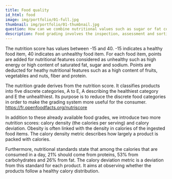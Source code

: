 ```yaml
---
title: Food quality
id_html: food
image: img/portfolio/01-full.jpg
thumbnail: img/portfolio/01-thumbnail.jpg
question: How can we combine nutritional values such as sugar or fat content, energy and nutrition score in order to acquire a metric that indicates the obesogenic level of each food item ?
description: Food grading involves the inspection, assessment and sorting of various foods regarding quality, freshness, legal conformity and market value. Two different nutrition scores for each food item were exploited for our analysis, the nutrition score and the nutrition grade.
---
```

The nutrition score has values between -15 and 40. -15 indicates a healthy food item, 40 indicates an unhealthy food item. For each food item, points are added for nutritional features considered as unhealthy such as high energy or high content of saturated fat, sugar and sodium. Points are deducted for heathy nutritional features such as a high content of fruits, vegetables and nuts, fiber and protein.

The nutrition grade derives from the nutrition score. It classifies products into five discrete categories, A to E, A describing the healthiest category and E the unhealthiest. Its purpose is to reduce the discrete food categories in order to make the grading system more useful for the consumer. 
https://fr.openfoodfacts.org/nutriscore

In addition to these already available food grades, we introduce two more nutrition scores: calory density (the calories per serving) and calory deviation. Obesity is often linked with the density in calories of the ingested food items. The calory density metric describes how largely a product is packed with calories.

Furthermore, nutritional standards state that among the calories that are consumed in a day, 21% should come from proteins, 53% from carbohydrates and 26% from fat. The calory deviation metric is a deviation from this standard for each product. It aims at observing whether the products follow a healthy calory distribution.
